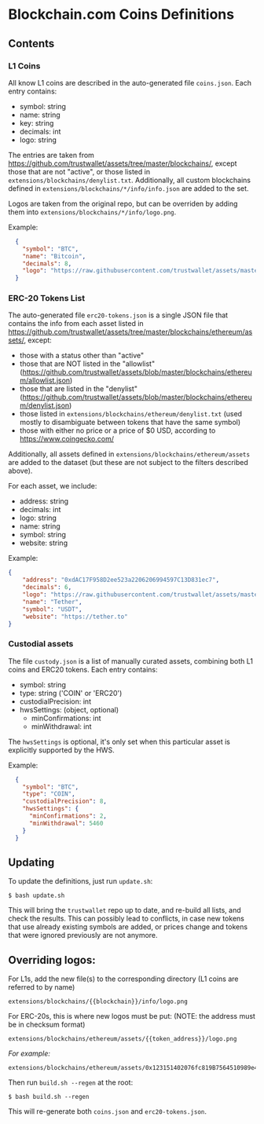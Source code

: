 # Blockchain.com Coins Definitions

## Contents

### L1 Coins

All know L1 coins are described in the auto-generated file `coins.json`. Each entry contains:

 - symbol: string
 - name: string
 - key: string
 - decimals: int
 - logo: string

The entries are taken from https://github.com/trustwallet/assets/tree/master/blockchains/, except those that are not "active", or those listed in `extensions/blockchains/denylist.txt`. Additionally, all custom blockchains defined in `extensions/blockchains/*/info/info.json` are added to the set.

Logos are taken from the original repo, but can be overriden by adding them into `extensions/blockchains/*/info/logo.png`.

Example: 

```json
  {
    "symbol": "BTC",
    "name": "Bitcoin",
    "decimals": 8,
    "logo": "https://raw.githubusercontent.com/trustwallet/assets/master/blockchains/bitcoin/info/logo.png"
  }
```

### ERC-20 Tokens List

The auto-generated file `erc20-tokens.json` is a single JSON file that contains the info from each asset listed in https://github.com/trustwallet/assets/tree/master/blockchains/ethereum/assets/, except:

 - those with a status other than "active"
 - those that are NOT listed in the "allowlist" (https://github.com/trustwallet/assets/blob/master/blockchains/ethereum/allowlist.json)
 - those that are listed in the "denylist" (https://github.com/trustwallet/assets/blob/master/blockchains/ethereum/denylist.json)
 - those listed in `extensions/blockchains/ethereum/denylist.txt` (used mostly to disambiguate between tokens that have the same symbol)
 - those with either no price or a price of $0 USD, according to https://www.coingecko.com/

Additionally, all assets defined in `extensions/blockchains/ethereum/assets` are added to the dataset (but these are not subject to the filters described above).

For each asset, we include:
 - address: string
 - decimals: int
 - logo: string
 - name: string
 - symbol: string
 - website: string

Example:

```json
{
    "address": "0xdAC17F958D2ee523a2206206994597C13D831ec7",
    "decimals": 6,
    "logo": "https://raw.githubusercontent.com/trustwallet/assets/master/blockchains/ethereum/assets/0xdAC17F958D2ee523a2206206994597C13D831ec7/logo.png",
    "name": "Tether",
    "symbol": "USDT",
    "website": "https://tether.to"
}
```

### Custodial assets

The file `custody.json` is a list of manually curated assets, combining both L1 coins and ERC20 tokens. Each entry contains:

 - symbol: string
 - type: string ('COIN' or 'ERC20')
 - custodialPrecision: int
 - hwsSettings: (object, optional)
    - minConfirmations: int
    - minWithdrawal: int

The `hwsSettings` is optional, it's only set when this particular asset is explicitly supported by the HWS.

Example:
```json
  {
    "symbol": "BTC",
    "type": "COIN",
    "custodialPrecision": 8,
    "hwsSettings": {
      "minConfirmations": 2,
      "minWithdrawal": 5460
    }
  }
```

## Updating

To update the definitions, just run `update.sh`:

```
$ bash update.sh
```

This will bring the `trustwallet` repo up to date, and re-build all lists, and check the results. This can possibly lead to conflicts, in case new tokens that use already existing symbols are added, or prices change and tokens that were ignored previously are not anymore.

## Overriding logos:

For L1s, add the new file(s) to the corresponding directory (L1 coins are referred to by name)

```
extensions/blockchains/{{blockchain}}/info/logo.png
```

For ERC-20s, this is where new logos must be put: (NOTE: the address must be in checksum format)

```
extensions/blockchains/ethereum/assets/{{token_address}}/logo.png
```

_For example:_

```
extensions/blockchains/ethereum/assets/0x123151402076fc819B7564510989e475c9cD93CA/logo.png
```

Then run `build.sh --regen` at the root:

```
$ bash build.sh --regen
```

This will re-generate both `coins.json` and `erc20-tokens.json`.